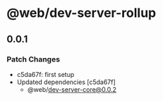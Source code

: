 # @web/dev-server-rollup

## 0.0.1
### Patch Changes

- c5da67f: first setup
- Updated dependencies [c5da67f]
  - @web/dev-server-core@0.0.2
